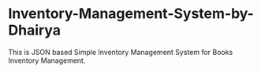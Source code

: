 # Inventory-Management-System-by-Dhairya
This is JSON based Simple Inventory Management System for Books Inventory Management.
